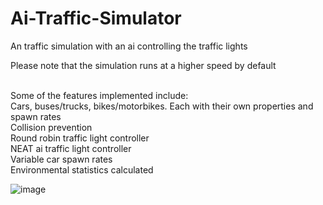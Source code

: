 # Ai-Traffic-Simulator
An traffic simulation with an ai controlling the traffic lights <br/>

Please note that the simulation runs at a higher speed by default <br/><br/>

Some of the features implemented include:<br/>
Cars, buses/trucks, bikes/motorbikes. Each with their own properties and spawn rates<br/>
Collision prevention<br/>
Round robin traffic light controller<br/>
NEAT ai traffic light controller<br/>
Variable car spawn rates<br/>
Environmental statistics calculated<br/>

![image](https://github.com/meyer6/Ai-Traffic-Simulator/assets/69467554/dc6d9822-54c4-4406-9d55-a8a842ba2bb5)
